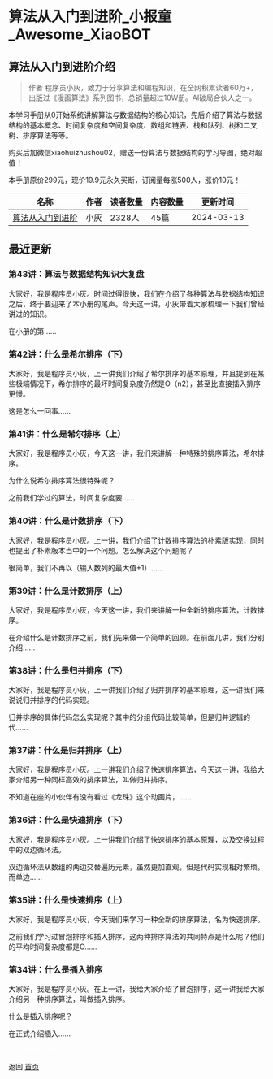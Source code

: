 # 算法从入门到进阶_小报童_Awesome_XiaoBOT

## 算法从入门到进阶介绍
> 作者 程序员小灰，致力于分享算法和编程知识，在全网积累读者60万+，出版过《漫画算法》系列图书，总销量超过10W册。AI破局合伙人之一。    
    
本学习手册从0开始系统讲解算法与数据结构的核心知识，先后介绍了算法与数据结构的基本概念、时间复杂度和空间复杂度、数组和链表、栈和队列、树和二叉树、排序算法等等。    
    
购买后加微信xiaohuizhushou02，赠送一份算法与数据结构的学习导图，绝对超值！    
    
本手册原价299元，现价19.9元永久买断，订阅量每涨500人，涨价10元！  
  


|名称|作者|读者数量|内容数量|更新时间|
|---|---|---|---|---|
|[算法从入门到进阶](https://xiaobot.net/p/algorithm?refer=0b133df9-27dc-423b-8101-639049001c13)|小灰|2328人|45篇|2024-03-13|

## 最近更新
### 第43讲：算法与数据结构知识大复盘

大家好，我是程序员小灰。时间过得很快，我们在介绍了各种算法与数据结构知识之后，终于要迎来了本小册的尾声。今天这一讲，小灰带着大家梳理一下我们曾经讲过的知识。

在小册的第......

### 第42讲：什么是希尔排序（下）

大家好，我是程序员小灰，上一讲我们介绍了希尔排序的基本原理，并且提到在某些极端情况下，希尔排序的最坏时间复杂度仍然是O（n2），甚至比直接插入排序更慢。

这是怎么一回事......

### 第41讲：什么是希尔排序（上）

大家好，我是程序员小灰，今天这一讲，我们来讲解一种特殊的排序算法，希尔排序。

为什么说希尔排序算法很特殊呢？

之前我们学过的算法，时间复杂度要......

### 第40讲：什么是计数排序（下）

大家好，我是程序员小灰。上一讲，我们介绍了计数排序算法的朴素版实现，同时也提出了朴素版本当中的一个问题。怎么解决这个问题呢？

很简单，我们不再以（输入数列的最大值+1）......

### 第39讲：什么是计数排序（上）

大家好，我是程序员小灰，今天这一讲，我们来讲解一种全新的排序算法，计数排序。

在介绍什么是计数排序之前，我们先来做一个简单的回顾。在前面几讲，我们分别介绍......

### 第38讲：什么是归并排序（下）

大家好，我是程序员小灰，上一讲我们介绍了归并排序的基本原理，这一讲我们来说说归并排序的代码实现。

归并排序的具体代码怎么实现呢？其中的分组代码比较简单，但是归并逻辑的代......

### 第37讲：什么是归并排序（上）

大家好，我是程序员小灰。上一讲我们介绍了快速排序算法，今天这一讲，我给大家介绍另一种同样高效的排序算法，叫做归并排序。

不知道在座的小伙伴有没有看过《龙珠》这个动画片，......

### 第36讲：什么是快速排序（下）

大家好，我是程序员小灰。上一讲我们介绍了快速排序的基本原理，以及交换过程中的双边循环法。

双边循环法从数组的两边交替遍历元素，虽然更加直观，但是代码实现相对繁琐。而单边......

### 第35讲：什么是快速排序（上）

大家好，我是程序员小灰，今天我们来学习一种全新的排序算法，名为快速排序。

之前我们学习过冒泡排序和插入排序，这两种排序算法的共同特点是什么呢？他们的平均时间复杂度都是O......

### 第34讲：什么是插入排序

大家好，我是程序员小灰。在上一讲，我给大家介绍了冒泡排序，这一讲我给大家介绍另一种排序算法，叫做插入排序。

什么是插入排序呢？

在正式介绍插入......


<a href="https://github.com/Reno9527/awesome-xiaobot" style="color: white; text-decoration: none;">awesome-xiaobot</a>

返回 [首页](../README.md)
